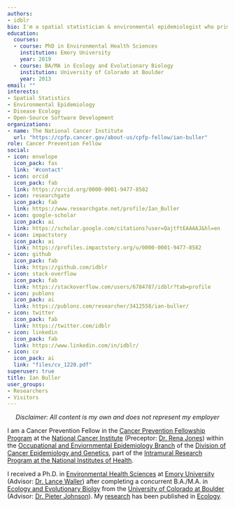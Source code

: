 ```yaml
---
authors:
- idblr
bio: I'm a spatial statistician & environmental epidemiologist who primarily codes in [R](https://cran.r-project.org/). *All content is my own and does not represent my employer*. he/him/his
education:
  courses:
  - course: PhD in Environmental Health Sciences
    institution: Emory University
    year: 2019
  - course: BA/MA in Ecology and Evolutionary Biology
    institution: University of Colorado at Boulder
    year: 2013
email: ""
interests:
- Spatial Statistics
- Environmental Epidemiology
- Disease Ecology
- Open-Source Software Development
organizations:
- name: The National Cancer Institute
  url: "https://cpfp.cancer.gov/about-us/cpfp-fellow/ian-buller"
role: Cancer Prevention Fellow
social:
- icon: envelope
  icon_pack: fas
  link: '#contact'
- icon: orcid
  icon_pack: fab
  link: https://orcid.org/0000-0001-9477-8582
- icon: researchgate
  icon_pack: fab
  link: https://www.researchgate.net/profile/Ian_Buller
- icon: google-scholar
  icon_pack: ai
  link: https://scholar.google.com/citations?user=QajtftEAAAAJ&hl=en
- icon: impactstory
  icon_pack: ai
  link: https://profiles.impactstory.org/u/0000-0001-9477-8582
- icon: github
  icon_pack: fab
  link: https://github.com/idblr
- icon: stack-overflow
  icon_pack: fab
  link: https://stackoverflow.com/users/6784787/idblr?tab=profile
- icon: publons
  icon_pack: ai
  link: https://publons.com/researcher/3412558/ian-buller/
- icon: twitter
  icon_pack: fab
  link: https://twitter.com/idblr
- icon: linkedin
  icon_pack: fab
  link: https://www.linkedin.com/in/idblr/  
- icon: cv
  icon_pack: ai
  link: "files/cv_1220.pdf"
superuser: true
title: Ian Buller
user_groups:
- Researchers
- Visitors
---
```


<center>

 *Disclaimer: All content is my own and does not represent my employer*
 
 </center>

I am a Cancer Prevention Fellow in the [Cancer Prevention Fellowship Program](https://cpfp.cancer.gov/) at the [National Cancer Institute](https://www.cancer.gov/) (Preceptor: [Dr. Rena Jones](https://dceg.cancer.gov/about/staff-directory/jones-rena)) within the [Occupational and Enviornmental Epidemiology Branch](https://dceg.cancer.gov/about/organization/programs-ebp/oeeb) of the [Division of Cancer Epidemiology and Genetics](https://dceg.cancer.gov/), part of the [Intramural Research Program at the National Institutes of Health](https://irp.nih.gov/).

I received a Ph.D. in [Environmental Health Sciences](https://www.sph.emory.edu/departments/eh/degree-programs/phd/index.html) at [Emory University](http://www.emory.edu) (Advisor: [Dr. Lance Waller](https://sph.emory.edu/faculty/profile/index.php?FID=345)) after completing a concurrent B.A./M.A. in [Ecology and Evolutionary Biolgy](https://www.colorado.edu/ebio/) from the [University of Colorado at Boulder](https://www.colorado.edu/) (Advisor: [Dr. Pieter Johnson](https://www.colorado.edu/ebio/pieter-johnson)). My [research](https://profiles.impactstory.org/u/0000-0001-9477-8582) has been published in [Ecology](https://esajournals.onlinelibrary.wiley.com/journal/19399170). 
